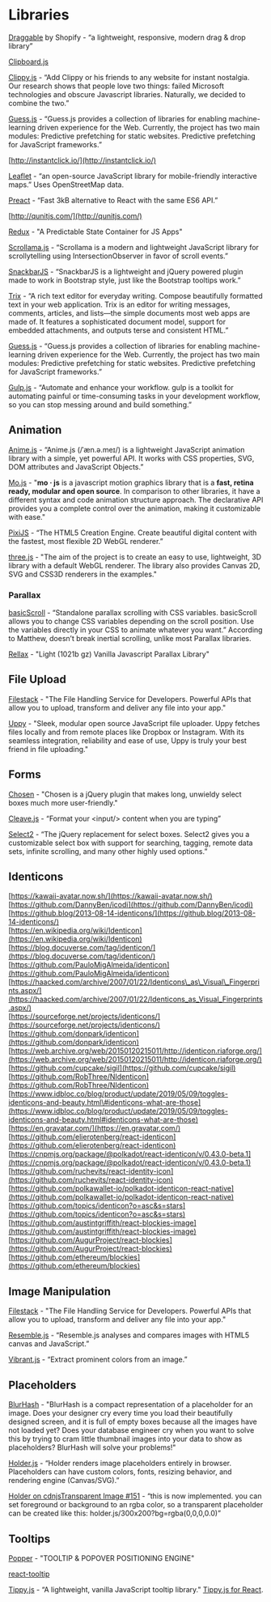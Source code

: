 # Libraries

[Draggable](https://shopify.github.io/draggable/) by Shopify - “a lightweight, responsive, modern drag & drop library”

[Clipboard.js](https://clipboardjs.com/)

[Clippy.js](https://www.smore.com/clippy-js) - “Add Clippy or his friends to any website for instant nostalgia. Our research shows that people love two things: failed Microsoft technologies and obscure Javascript libraries. Naturally, we decided to combine the two.”

[Guess.js](https://guess-js.github.io/docs) - “Guess.js provides a collection of libraries for enabling machine-learning driven experience for the Web. Currently, the project has two main modules: Predictive prefetching for static websites. Predictive prefetching for JavaScript frameworks.”

[http://instantclick.io/](http://instantclick.io/)

[Leaflet](https://leafletjs.com) - “an open-source JavaScript library for mobile-friendly interactive maps.” Uses OpenStreetMap data.

[Preact](https://preactjs.com/) - “Fast 3kB alternative to React with the same ES6 API.”

[http://qunitjs.com/](http://qunitjs.com/)

[Redux](https://redux.js.org/) - "A Predictable State Container for JS Apps"

[Scrollama.js](https://pudding.cool/process/introducing-scrollama/?utm_source=frontendfocus&utm_medium=email) - “Scrollama is a modern and lightweight JavaScript library for scrollytelling using IntersectionObserver in favor of scroll events.”

[SnackbarJS](http://fezvrasta.github.io/snackbarjs/) - “SnackbarJS is a lightweight and jQuery powered plugin made to work in Bootstrap style, just like the Bootstrap tooltips work.”

[Trix](https://trix-editor.org/) - “A rich text editor for everyday writing. Compose beautifully formatted text in your web application. Trix is an editor for writing messages, comments, articles, and lists—the simple documents most web apps are made of. It features a sophisticated document model, support for embedded attachments, and outputs terse and consistent HTML.”

[Guess.js](https://guess-js.github.io/docs) - “Guess.js provides a collection of libraries for enabling machine-learning driven experience for the Web. Currently, the project has two main modules: Predictive prefetching for static websites. Predictive prefetching for JavaScript frameworks.”

[Gulp.js](https://gulpjs.com/) - “Automate and enhance your workflow. gulp is a toolkit for automating painful or time-consuming tasks in your development workflow, so you can stop messing around and build something.”

## Animation

[Anime.js](https://animejs.com/) - “Anime.js \(/ˈæn.ə.meɪ/\) is a lightweight JavaScript animation library with a simple, yet powerful API. It works with CSS properties, SVG, DOM attributes and JavaScript Objects.”

[Mo.js](https://github.com/mojs/mojs) - "**mo · js** is a javascript motion graphics library that is a **fast, retina ready, modular and open source**. In comparison to other libraries, it have a different syntax and code animation structure approach. The declarative API provides you a complete control over the animation, making it customizable with ease."

[PixiJS](http://www.pixijs.com/) - “The HTML5 Creation Engine. Create beautiful digital content with the fastest, most flexible 2D WebGL renderer.”

[three.js](https://threejs.org/) - "The aim of the project is to create an easy to use, lightweight, 3D library with a default WebGL renderer. The library also provides Canvas 2D, SVG and CSS3D renderers in the examples."

### Parallax

[basicScroll](https://basicscroll.electerious.com/?ref=webdesignernews.com) - “Standalone parallax scrolling with CSS variables. basicScroll allows you to change CSS variables depending on the scroll position. Use the variables directly in your CSS to animate whatever you want.” According to Matthew, doesn’t break inertial scrolling, unlike most Parallax libraries.

[Rellax](https://dixonandmoe.com/rellax/) - "Light \(1021b gz\) Vanilla Javascript Parallax Library"

## File Upload

[Filestack](https://www.filestack.com/) - "The File Handling Service for Developers. Powerful APIs that allow you to upload, transform and deliver any file into your app."

[Uppy](https://uppy.io/) - "Sleek, modular open source JavaScript file uploader. Uppy fetches files locally and from remote places like Dropbox or Instagram. With its seamless integration, reliability and ease of use, Uppy is truly your best friend in file uploading."

## Forms

[Chosen](https://harvesthq.github.io/chosen/) - "Chosen is a jQuery plugin that makes long, unwieldy select boxes much more user-friendly."

[Cleave.js](https://nosir.github.io/cleave.js/?utm_source=hackernewsletter&utm_medium=email&utm_term=code) - “Format your &lt;input/&gt; content when you are typing”

[Select2](https://select2.org/) - “The jQuery replacement for select boxes. Select2 gives you a customizable select box with support for searching, tagging, remote data sets, infinite scrolling, and many other highly used options.”

## Identicons

[https://kawaii-avatar.now.sh/](https://kawaii-avatar.now.sh/)  
[https://github.com/DannyBen/icodi](https://github.com/DannyBen/icodi)  
[https://github.blog/2013-08-14-identicons/](https://github.blog/2013-08-14-identicons/)  
[https://en.wikipedia.org/wiki/Identicon](https://en.wikipedia.org/wiki/Identicon)  
[https://blog.docuverse.com/tag/identicon/](https://blog.docuverse.com/tag/identicon/)  
[https://github.com/PauloMigAlmeida/identicon](https://github.com/PauloMigAlmeida/identicon)  
[https://haacked.com/archive/2007/01/22/Identicons\_as\_Visual\_Fingerprints.aspx/](https://haacked.com/archive/2007/01/22/Identicons_as_Visual_Fingerprints.aspx/)  
[https://sourceforge.net/projects/identicons/](https://sourceforge.net/projects/identicons/)  
[https://github.com/donpark/identicon](https://github.com/donpark/identicon)  
[https://web.archive.org/web/20150120215011/http://identicon.riaforge.org/](https://web.archive.org/web/20150120215011/http://identicon.riaforge.org/)  
[https://github.com/cupcake/sigil](https://github.com/cupcake/sigil)  
[https://github.com/RobThree/NIdenticon](https://github.com/RobThree/NIdenticon)  
[https://www.idbloc.co/blog/product/update/2019/05/09/toggles-identicons-and-beauty.html\#identicons-what-are-those](https://www.idbloc.co/blog/product/update/2019/05/09/toggles-identicons-and-beauty.html#identicons-what-are-those)  
[https://en.gravatar.com/](https://en.gravatar.com/)  
[https://github.com/elierotenberg/react-identicon](https://github.com/elierotenberg/react-identicon)  
[https://cnpmjs.org/package/@polkadot/react-identicon/v/0.43.0-beta.1](https://cnpmjs.org/package/@polkadot/react-identicon/v/0.43.0-beta.1)  
[https://github.com/ruchevits/react-identity-icon](https://github.com/ruchevits/react-identity-icon)  
[https://github.com/polkawallet-io/polkadot-identicon-react-native](https://github.com/polkawallet-io/polkadot-identicon-react-native)  
[https://github.com/topics/identicon?o=asc&s=stars](https://github.com/topics/identicon?o=asc&s=stars)  
[https://github.com/austintgriffith/react-blockies-image](https://github.com/austintgriffith/react-blockies-image)  
[https://github.com/AugurProject/react-blockies](https://github.com/AugurProject/react-blockies)  
[https://github.com/ethereum/blockies](https://github.com/ethereum/blockies)

## Image Manipulation

[Filestack](https://www.filestack.com/) - "The File Handling Service for Developers. Powerful APIs that allow you to upload, transform and deliver any file into your app."

[Resemble.js](http://huddleeng.github.io/Resemble.js/) - “Resemble.js analyses and compares images with HTML5 canvas and JavaScript.”

[Vibrant.js](http://jariz.github.io/vibrant.js/) - “Extract prominent colors from an image.”

## Placeholders

[BlurHash](https://github.com/woltapp/blurhash) - "BlurHash is a compact representation of a placeholder for an image. Does your designer cry every time you load their beautifully designed screen, and it is full of empty boxes because all the images have not loaded yet? Does your database engineer cry when you want to solve this by trying to cram little thumbnail images into your data to show as placeholders? BlurHash will solve your problems!"

[Holder.js](http://holderjs.com/) - “Holder renders image placeholders entirely in browser. Placeholders can have custom colors, fonts, resizing behavior, and rendering engine \(Canvas/SVG\).”

[Holder on cdnjs](https://cdnjs.com/libraries/holder)[Transparent Image \#151](https://github.com/imsky/holder/issues/151) - “this is now implemented. you can set foreground or background to an rgba color, so a transparent placeholder can be created like this: holder.js/300x200?bg=rgba\(0,0,0,0.0\)”

## Tooltips

[Popper](https://popper.js.org/) - "TOOLTIP & POPOVER POSITIONING ENGINE"

[react-tooltip](https://github.com/wwayne/react-tooltip)

[Tippy.js](https://atomiks.github.io/tippyjs/) - “A lightweight, vanilla JavaScript tooltip library." [Tippy.js for React](https://www.npmjs.com/package/@tippyjs/react).







